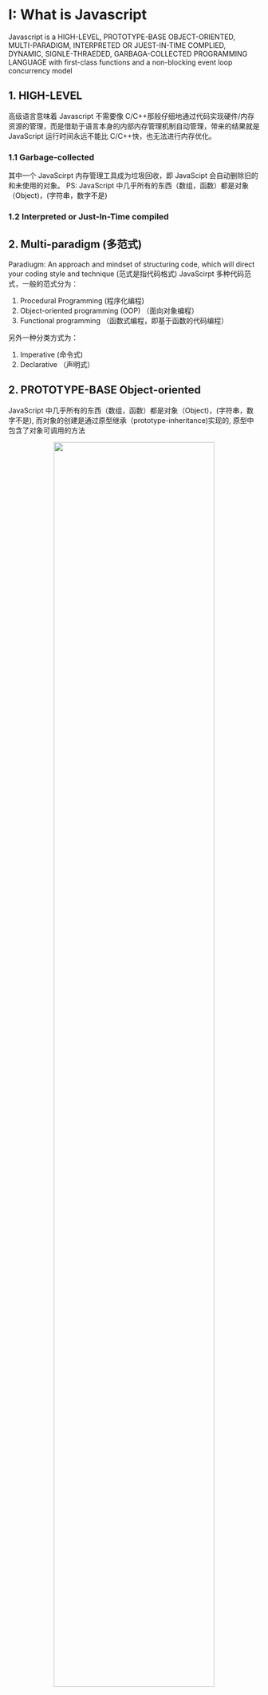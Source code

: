 # I: What is Javascript

Javascript is a HIGH-LEVEL, PROTOTYPE-BASE OBJECT-ORIENTED, MULTI-PARADIGM, INTERPRETED OR JUEST-IN-TIME COMPLIED, DYNAMIC, SIGNLE-THRAEDED, GARBAGA-COLLECTED PROGRAMMING LANGUAGE with first-class functions and a non-blocking event loop concurrency model

## 1. HIGH-LEVEL

高级语言意味着 Javascript 不需要像 C/C++那般仔细地通过代码实现硬件/内存资源的管理，而是借助于语言本身的内部内存管理机制自动管理，带来的结果就是 JavaScript 运行时间永远不能比 C/C++快，也无法进行内存优化。

### 1.1 Garbage-collected

其中一个 JavaScirpt 内存管理工具成为垃圾回收，即 JavaScipt 会自动删除旧的和未使用的对象。
PS: JavaScript 中几乎所有的东西（数组，函数）都是对象（Object)，(字符串，数字不是)

### 1.2 Interpreted or Just-In-Time compiled

## 2. Multi-paradigm (多范式)

Paradiugm: An approach and mindset of structuring code, which will direct your coding style and technique
(范式是指代码格式)
JavaScirpt 多种代码范式，一般的范式分为：

1. Procedural Programming (程序化编程)
2. Object-oriented programming (OOP) （面向对象编程）
3. Functional programming （函数式编程，即基于函数的代码编程）

另外一种分类方式为：

1. Imperative (命令式)
2. Declarative （声明式）

## 2. PROTOTYPE-BASE Object-oriented

JavaScript 中几乎所有的东西（数组，函数）都是对象（Object)，(字符串，数字不是), 而对象的创建是通过原型继承（prototype-inheritance)实现的, 原型中包含了对象可调用的方法

<div align="center">
<img src="https://github.com/chaksw/Javascript-Beginner/blob/main/imgs/Prototype-base.png?raw=true" width=80%>
</div>

## 3. First-Class function

函数在 JavaScript 中被视为常规变量，也意味着它们可以被当作另一个函数函数的输入参数，也可以作为函数的返回值

<div align="center">
<img src=https://github.com/chaksw/Javascript-Beginner/blob/main/imgs/first-class-fcuntion.png?raw=true" width=80%>
</div>

## 4. Dynamic

在 JavaScript 的变量为动态变量 （弱类型语言），也就是说变量可以定义为任何变量类型，因此一个变量可以被赋值为整形，浮点型，字符串。而 JavaScript Engine 只有在代码执行阶段才会确认变量类型。
PS：typescript 为强类型语言，即需要在定义变量时声明变量类型

## 5. Single-threaded （单线程）& Non-blocking event loop concurrency model（非阻塞事件循环并发模型）

JavaScript 本身运行在一个单线程中，（一次只能执行一个指令（处理器执行代码）），所以我们需要一个处理多个任务同时出现的场景的手段，这就是 Non-blocking event loop concurrency model（非阻塞事件循环并发模型），简单来说就是将一些任务（如数据处理）放在后台执行，在这些任务执行完毕后。

# Principle

-   Values, using 'let'to define variable

```js
let firstName = "Jonas";
console.log(firstName);
```

-   Do not name a variable start with **high case**, unless is an Object
-   Do not name a `name` varialbe, is illeage in javascript

## Data primitive type

Javascript has dynamic typing: We do not have to manually define the data type of the value stored in a variable, Instead, data types are determined automatically.

1. Number. In javascript, all number is floating point numbers, which means they have always decimal, even
   if we don't see them or we don't define them

```js
let age = 23;
```

1. `String`: Sequence of characters, in javascript, double quote and single quote have the same function

```js
let lastName = "Jojo";
```

2. `Boolean`: Logical type that can only be true or false

```js
let fullAge = true;
```

3. `Undeined`: Value taken by a variable that is not yet defined (empty value)

```js
let children; undefined value
```

4. `Null`: Also means 'empty value' but not the same as undfined

```js
let parent = null;
```

5. `Symbol`(ES2015): Value that is unique and cannot be changed []

6. `BigInt` (ES 2020): Larger integers than the Number type can hold

## Other 2 ways to declare variable: `const`, `var`

1. use key word `const` to declare constant, any constant declared must have value assigned when we define them and could not be changed in anytime and anycase in the future.

```js
const age2 = 40;
```

2. set `var` to define variable, it seems like using `let`, but they have different scope chain, `let` is block scoop, and `var` is function scoop

NOTE:

-   当 `var` 变量在函数外部声明时，作用域是全局的。这意味着在函数体外用 `var` 声明的任何变量都可以在整个窗口中使用。
-   `var` 在函数中声明时，它的作用域是在函数体内。这意味着它只能在该函数中被访问
-   `var` 变量可以重新声明和更新, 并不会导致出错， 但 `let` 定义后只能更新不能重新声明， `const` 定义后不能更新或者重新声明

```js
var greeter = "hey hi";
var greeter = "say Hello instead";
```

```js
var job = "programmer";
```

## Operator

### Assignment operator

```js
let x = 10 + 5;
x += 10; // x = x + 10 = 25
x *= 4;
x++;
x--;
x--;
```

### Conmparison operators

```js
console.log(ageJonas > ageSarah); // >, <, >=, <=
```

## Strings and Template Literals

```js
const firstName = "Jonas";
const job = "teacher";
const birthYear = 1991;
const year = 2037;
const jonas = "I'm " + firstName + ", a " + (year - birthYear) + " years old " + job + "!";
console.log(jonas);
// A better way to do that - template literals (ES6 feature)
const jonasNew = `I'm ${firstName}, a ${year - birthYear} years old ${job}!`;
console.log(jonasNew);
```

## Type conversion `Number()`, `String()`

use `Number()` to convert string

```js
const inputYear = `1991`;
console.log(Number(inputYear) + 18); // to number
console.log(inputYear + 18);
```

When a string can not be logically converted to a number, `Number()` will return `NaN`, `NaN` is still a number, means invalid number

```js
console.log(Number(`Jonas`));
console.log(typeof NaN); //
```

use `String()` convert number to string

```js
console.log(String(23)); //
```

### Type coercion

-   minus(`-`) will cause type coercion to convert string to number

```js
console.log(`I am ${23} years old`);
console.log(`23` - `10` - 3);
```

-   plus(`+`) will also cause type coercion, but it's will convert number to string

```js
console.log(`23` + `10` + 3);
```

-   mutiplier(`*`) will cause type coercion to convert string to number

```js
console.log(`23` * `2`);
```

-   division(`/`) will cause type coercion to convert string to number

```js
console.log(`23` / `2`);
```

### Exmaple

```js
let n = `1` + 1; // plus cause type coercion to convert number to string, so the result is '11';
n = n - 1; // minus will cause type coercion to convert string to number, so the result is 11 - 1 = 10
console.log(n);
console.log(2 + 3 + 4 + `5`); // 95
console.log(`10` - 2 - `3` - `4` + `5`); // 15
```

## Truthy and Falsy values

Five **falsy** value in javascript: `0`, `''`, `undefined`, `null`, `NaN`

```js
console.log(Boolean(0)); // number 0
console.log(Boolean("")); // null string
console.log(Boolean(undefined)); // value undefined
console.log(Boolean(null)); // null value
console.log(Boolean(NaN)); // invalid number
```

**NOTE:** Empty Object is also true

```js
console.log(Boolean({})); // return true
```

### Example

```js
const money = 0;
if (money) {
    // money = 0 is a falsy value
    console.log("Don't spend it all ;)");
} else {
    console.log("You should get a job.");
}

let height;
if (height) {
    // undfined value is also falsy value
    console.log("YAY! Height is defined");
} else {
    console.log("Heigh is undefined");
}
```

## Equality Operator `===`, `==`

`===` equality operator is a strict equality operator, and it do not do the type coercio, which means it's will compare value and data type

```js
const age = 18;
if (age === 18) {
    console.log("You just became an adult :D");
}
```

`==` equality operator is loose strict equality operator, and it do the type coercion, which means i**t's will only compare the value after type conversion**

```js
if ("18" == 18) {
    console.log("it is not a strict equality operator");
}

if ("18" === 18) {
    console.log("it is not a strict equality operator");
} else {
    console.log("it is a strict equality operator");
}
```

## A MessageBox that accept content (string) from user

```js
const favourite = Number(prompt("What's your favourite number ?"));
console.log(favourite);
console.log(typeof favourite);
if (favourite === 23) {
    console.log("Cool! 23 is an amazing number!");
} else if (favourite === 7) {
    console.log("7 is also a cool number");
} else {
    console.log("Number is not 23 or 7");
}

if (favourite !== 23) {
    console.log("Why not 23?");
}
```

## Boolean Logic `&&`, `||`, `!`

```js
const hasDriveLicense = true;
const hasGoodVision = false;
console.log(hasDriveLicense && hasGoodVision);
console.log(hasDriveLicense || hasGoodVision);
console.log(!hasDriveLicense);
console.log(!hasDriveLicense && hasGoodVision);
console.log(!hasDriveLicense && !hasGoodVision);
console.log(!hasDriveLicense || !hasGoodVision);

const shouldDrive = hasDriveLicense && hasGoodVision;
if (shouldDrive) {
    console.log("Sarah is able to drive!");
} else {
    console.log("Someone else should drive...");
}

const isTired = true;
console.log(hasDriveLicense || hasGoodVision || isTired);

const shouldDrive = hasDriveLicense && hasGoodVision;
if (shouldDrive && !isTired) {
    console.log("Sarah is able to drive!");
} else {
    console.log("Someone else should drive...");
}

let age = 16;
if (!(age >= 20)) {
    console.log();
} else if (age >= 20 && age <= 30) {
    console.log();
} else if (age >= 20 || age <= 30) {
    console.log();
} else if (!(age >= 20) && age <= 30) {
}
```

## `use strict`

During development, we need to use the uptodate Google Chrome to ensure our code could be used in the latest javascript standard. <br>
After developpment, to ensure our development could be used in any versioin of browser we use Babel to transpile and polyfill code (converting back to ES5 to ensure browser compatibility for all users)<br>
Some word (variable name) is reserved, in strict mode, defining them will cause `syntaxError` but without declaration of 'use strict', this kind of error will not show

## Function

In using function declaration, function could be called before its'definition, but we could not called the function expresiion before defining it.

### Function declaration

```js
function logger() {
    console.log("My name is Jonas");
}

// calling/running/invoking function
logger();

function fruitProcessor(apples, oranges) {
    console.log(apples, oranges);
    const juice = `Juice with ${apples} apples🍎 and ${oranges} oranges🍊`;
    return juice;
}

const appleJuice = fruitProcessor(5, 0);
console.log(appleJuice);

const appleOrangeJuice = fruitProcessor(2, 4);
console.log(appleOrangeJuice);

function calcAge1(birthYear) {
    // const age = 2037 - birthYear;
    // return age;
    return 2037 - birthYear;
}

const age1 = calcAge1(1991);
console.log(age1);
```

### Function expression (Anonymity function)

Anonymity function, also called function expression

```js
const calcAge2 = function (birthYear) {
    return 2037 - birthYear;
};

const age2 = calcAge2(1991);
console.log(age1, age2);
```

### Arrow function

Arrow function, it's a function expression, the return value is implicit in this function, `birthYear` is input parameter, and the return value is implicit (2037 - birthYear)

-   Arrow function with parameter

```js
const calcAge3 = (birthYear) => 2037 - birthYear;
const age3 = calcAge3(2000);
console.log(age3);

Arrow function with parameter
const yearUntilRetirement = (birthYear) => {
    const age = 2037 - birthYear;
    const retirement = 65 - age;
    return retirement;
};

console.log(yearUntilRetirement(1991));
```

#### Arrow function with multiple parameter

```js
const yearUntilRetirement = (birthYear, firstName) => {
    const age = 2037 - birthYear;
    const retirement = 65 - age;
    return `${firstName} retires in ${retirement} years`;
};

console.log(yearUntilRetirement(1991, "Jonas"));
console.log(yearUntilRetirement(1980, "Bob")); */
```

### Functions calling other functions

```js
function cutFruitPieces(fruit) {
    return fruit * 4;
}

function fruitProcessor(apples, oranges) {
    const applePieces = cutFruitPieces(apples);
    const orangePieces = cutFruitPieces(oranges);
    const juice = `Juice with ${applePieces} apples🍎 and ${orangePieces} oranges🍊`;
    return juice;
}

console.log(fruitProcessor(2, 3)); */
```

## Array

### Way 1 to create array

```js
let friends = ["Michael", "Steven", "Peter"];
console.log(friends);
console.log(friends.length);
console.log(friends[friends.length - 1]);
friends[2] = "Jay";
console.log(friends);
```

It's can be reassigned anytime in any form

```js
friends[5] = "Mike";
console.log(friends[3]);
console.log(friends[4]);
console.log(friends);
friends = ["Bob", "Alice"];
console.log(friends); //
```

### Way 2 to create array

An array can contain any data type

```js
const years = new Array(1991, 1984, 2008, 2020);
console.log(years);
console.log(years[1]);

const firstName = "Jonas";
// an array can contain any data type
const jonas = [firstName, "Schmedtmann", 2037 - 1991, "teacher", friends];
console.log(jonas);
```

### Basic Array Operations (Methods)

1. Add elements `push`

```js
// Add elements
const newLength = friends.push("Ray"); // push(), return the new length value of array
console.log(friends, newLength);
// unshift(), insert an element at the first position of array, and also return the new length value
const newLen = friends.unshift("John");
console.log(friends, newLen);
```

2. Remove elements `pop`, `shift`

-   Use `pop` to remove the **last** element of array and return the removed element
-   Use `shift` to emove the **first** element of array, and return the removed element

```js
// Remove elements
const popped = friends.pop(); // remove the last element of array and return the removed element
console.log(friends, popped);
const shifted = friends.shift(); // remove the first element of array, and return the removed element
console.log(friends, shifted);
```

3. Return index of element `indexof`

```js
// return index of element
console.log(friends.indexOf("Michael"));
```

4. `includes`

Verify if the element is in the array and return the boolean

```js
// Includes, verify if the element is in the array and return the boolean
friends.push(23);
console.log(friends.includes("Steven"));
console.log(friends.includes("Ray"));
console.log(friends.includes("23")); // doesn't word, includes method is in strict mode
console.log(friends.includes(23));

if (friends.includes("Steven")) {
    console.log("You have a friend called Steven");
}
```

## Object

Object is a **key-value** pair

```js
const jonas = {
    firstName: "Jonas",
    lastName: "Schmedtmann",
    age: 2037 - 1991,
    job: "Teacher",
    friends: ["Micheal", "Peter", "Steven"],
};
```

-   Get data from Object

```js
// get data from Object
console.log(jonas);
console.log(typeof jonas);
console.log(jonas.lastName);
console.log(jonas["lastName"]);

const nameKey = "Name";
console.log(jonas["first" + nameKey]);
console.log(jonas["last" + nameKey]); */

const interestedIn = prompt(
    "What do you want to know about Jonas ? Choose between firstName, lastName, age, job, and friends"
);
// if interestedIn is not the key value existed in object Jonas,
// jonas[interestedIn] wil return falsy value undefined
console.log(jonas[interestedIn]);
if (jonas[interestedIn]) {
    // undefined is falsy value
    console.log(jonas[interestedIn]);
} else {
    console.log(
        "Wrong request! Choose between firstName, lastName, age, job, and friends"
    );
}
```

-   Object operations

```js
// Object operations
jonas.location = "Portugal";
jonas["twitter"] = "@jonasschmedtman";
console.log(jonas);
```

### Object methodes

```js
const jonas = {
    firstName: "Jonas",
    lastName: "Schmedtmann",
    birthYear: 1991,
    job: "Teacher",
    friends: ["Micheal", "Peter", "Steven"],
    hasDriversLicense: false,
    // To define a function inside an Object, we need function expression rather than function declaration
    // calcAge: function (birthYear) {
    //     return 2037 - birthYear;
    // },
    // this point to the Object itself
    // calcAge: function () {
    //     // console.log(this);
    //     return 2037 - this.birthYear;
    // },
    // this point to the Object itself
    calcAge: function () {
        // console.log(this);
        this.age = 2037 - this.birthYear;
        return this.age;
    },

    getSummary: function () {
        console.log(
            `${this.firstName} is a ${this.calcAge()}-years old ${this.job}, and he has ${
                this.hasDriversLicense ? "a" : "no"
            } driver's license`
        );
    },
};

console.log(jonas.calcAge());
console.log(jonas.age);
console.log(jonas.age);
jonas.getSummary();
// console.log(jonas["calcAge"]());
```

## Loop iteration

```js
// console.log("lifting weights, repetition 1 🏋️‍♀️");
// console.log("lifting weights, repetition 2 🏋️‍♀️");
// console.log("lifting weights, repetition 3 🏋️‍♀️");
// console.log("lifting weights, repetition 4 🏋️‍♀️");
// console.log("lifting weights, repetition 5 🏋️‍♀️");
// console.log("lifting weights, repetition 6 🏋️‍♀️");
// console.log("lifting weights, repetition 7 🏋️‍♀️");
// console.log("lifting weights, repetition 8 🏋️‍♀️");
// console.log("lifting weights, repetition 9 🏋️‍♀️");
// console.log("lifting weights, repetition 10 🏋️‍♀️");
for (let rep = 1; rep <= 10; rep++) {
    console.log(`lifting weights, repetition ${rep} 🏋️‍♀️`);
}
```

### Example

```js
const jonas = ["Jonas", "Schmedtmann", 1991, "Teacher", ["Micheal", "Peter", "Steven"], false];

const types = [];
for (let i = 0; i < jonas.length; i++) {
    // Read from jonas array
    // console.log(jonas[i], typeof jonas[i]);
    // Filling types array
    // types.push(typeof jonas[i]);
    types[i] = typeof jonas[i];
    console.log(types[i]);
}
console.log(types);

const years = [1991, 2007, 1969, 2020];
const ages = [];
for (let i = 0; i < years.length; i++) {
    ages.push(2037 - years[i]);
}
console.log(ages);
```

## `continue` and `break`

```js
console.log("--- ONLY STRING ---");
for (let i = 0; i < jonas.length; i++) {
    // Read from jonas array
    if (typeof jonas[i] !== "string") continue;
    if (typeof jonas[i] === "number") break;
    console.log(jonas[i], typeof jonas[i]);
}

console.log("--- BREAK WITH NUMBER ---");
for (let i = 0; i < jonas.length; i++) {
    // Read from jonas array
    if (typeof jonas[i] === "number") break;
    console.log(jonas[i], typeof jonas[i]);
}
```

## Loop backward and loop in loop

```js
const jonas = ["Jonas", "Schmedtmann", 1991, "Teacher", ["Micheal", "Peter", "Steven"], false];

for (let i = jonas.length - 1; i >= 0; i--) {
    console.log(jonas[i], typeof jonas[i]);
    if (typeof jonas[i] === "object") {
        for (let j = 0; j < jonas[i].length; j++) {
            console.log(jonas[i][j]);
        }
    }
}

for (let exercise = 1; exercise < 4; exercise++) {
    console.log(`------- Starting Exercise ${exercise} -------`);
    for (let rep = 1; rep < 6; rep++) {
        console.log(`Exercise ${exercise}: Lifting weight repetition ${rep} 🏋️‍♀️`);
    }
}
```

## `while` Loop

```js
let rep = 1;
while (rep < 10) {
    console.log(`Lifting weight repetition ${rep} 🏋️‍♀️`);
    rep++;
}

let dice = 0;
while (dice !== 6) {
    dice = Math.trunc(Math.random() * 6) + 1;
    console.log(`You rolled a ${dice}`);
    if (dice === 6) {
        console.log(`You rolled a ${dice}, loop is about to end`);
    }
}
```

## Regular function vs. Arrow function in using `this`

While defined a regular function in an object, `this` inside the function won't point to any object as if a regular function defined in global. So to use `this` as object inside an object function, a better solution is to define an Arrow function.
NOTE: Arrow function don't have `arguments` key word, `arguments` 是一个类数组的对象, 其表示了函数执行时传入函数的所有参数

```js
const jonas = {
    firstName: "Jonas",
    year: 1991,
    calcAge: function () {
        console.log(this); // here 'this' point to the object which calling this method
        console.log(2037 - this.year);
        // even it's defined in a object method, here this regular function is considered as an normal regular function, so this won't point to any object as if a regular function defined in global
        const isMellenial = function () {
            // Here this point to nothing
            console.log(this.year >= 1981 && this.year <= 1996);
        };
        // Solution 1, use another variable to save this
        // But if we use another variable to save this, and use this variable in a regular function, it will work.
        const self = this;
        const isMellenial = function () {
            console.log(self.year >= 1981 && self.year <= 1996);
        };
        // Solution 2, use arrow function
        // But a better solution in ES6 is to use arrow function
        const isMellenial = () => {
            console.log(this.year >= 1981 && this.year <= 1996);
        };
        isMellenial();
    },
    // greet: () => console.log(`Hey ${this.firstName}`), // in arrow function, 'this' keyword always point to the object surrarounded
    greet: function () {
        console.log(`Hey ${this.firstName}`);
    },
};
jonas.greet();
jonas.calcAge();

// arguments keyword
const addExpr = function (a, b) {
    console.log(arguments);
    return a + b;
};
addExpr(2, 3);
addExpr(2, 5, 8, 10);

// arrow function does not have 'arguments' keyword
var addArrow = (a, b) => {
    console.log(arguments);
    return a + b;
};
```

## PRIMITIVES vs. OBJECTS (Primitive vs. reference types)

Primitive data is `Number` | `String` | `Boolean` | `Undefined` | `Null` | `Symbol` | `BigInt`,they are stored in CALL Stack(调用栈)<br>
Object means Object `literal` | `Arrays` | `Functions` and etc are stored in HEAP(堆)<br>
In the eample below, both `age`/`oldAge`/`me`/`friend` are primitive data that stroed in CALL STACK, however for `me` and `friend`, as they are actualy stored an object data that should stored in HEAD, So `me` and `friend` this two primitive data are actually stored the same address of object data in HEAD (which means they point to the same object), So when we changed `age` value in `me` by using `friend.age`, it will havs the same functionality of `me.age`, because they stored the same address.<br>
That is also why we can change the attibute value of object that defiend with `const`, as we are actually changing the value that stored in HEAD , rather than the value stored with const (it's an address)

```js
// Primitive type
let age = 30;
let oldAge = age;
age = 31;
console.log(age);
console.log(oldAge);

// Reference type
const me = {
    name: "Jonas",
    age: 30,
};

const friend = me;
friend.age = 27;
console.log("Me:", me);
console.log("Friend:", friend);

// Practice PRIMITIVES vs. OBJECTS (Primitive vs. reference types)
// Primitive type
let lastName = "Williams";
let oldLastName = lastName;
lastName = "Davis";
console.log(lastName, oldLastName);

// Reference type
const jessica = {
    firstName: "Jessica",
    lastName: "Williams",
    age: 27,
};

const marriedJessica = jessica;
marriedJessica.lastName = "Davis";
console.log("Before marriage:", jessica);
console.log("After marriage:", marriedJessica);

// marriedJessica = {}; // since it's an const any already assigned, it can not be changed any longer

// A way to copy an object and change it's attribute without changing the original one
// Copying Object -> using Ojbect.assign({}, Object)
const jessica2 = {
    firstName: "Jessica",
    lastName: "Williams",
    age: 27,
    family: ["Alice", "Bob"],
};
// Object.assgin() has a problem which is that when the object to be copied has an inner object, the inner object can not be changed in the return object, which means, Object.assign() only create a shallow copy, that means they only copy property in first level
const jessicaCopy = Object.assign({}, jessica2);
jessicaCopy.family.push("Mary"); // this part won't have difference
jessicaCopy.family.push("John"); // this part won't have difference
jessicaCopy.lastName = "Davis";
console.log("Before marriage:", jessica2);
console.log("After marriage:", jessicaCopy);
```

## Data Structures Operators

### Using element name of object as parameters in function

when using an object as parameter to call this function, it will **destruct** the object first to get the element's value, and then pass this values to function to execute logic.<br>
In that case, we do not need to worry about the order of element in object, also we can set the default value for this parameter, so that we can simply pass the parameter we want into this function, then the rest parameter will remain default

#### Example

```js
// Data needed for first part of the section
const restaurant = {
    name: "Classico Italiano",
    location: "Via Angelo Tavanti 23, Firenze, Italy",
    categories: ["Italian", "Pizzeria", "Vegetarian", "Organic"],
    starterMenu: ["Focaccia", "Bruschetta", "Garlic Bread", "Caprese Salad"],
    mainMenu: ["Pizza", "Pasta", "Risotto"],

    openingHours: {
        thu: {
            open: 12,
            close: 22,
        },
        fri: {
            open: 11,
            close: 23,
        },
        sat: {
            open: 0, // Open 24 hours
            close: 24,
        },
    },

    order: function (starterIndex, mainIndex) {
        return [this.starterMenu[starterIndex], this.mainMenu[mainIndex]];
    },
    // execute destructuring in function
    // using element name of object as parameters in function, when using an object as parameter to call this function, it will destruct the object first to get the element's value, and then pass this values to function to execute logic
    // In that case, we do not need to worry about the order of element in object
    // Also we can set the default value for this parameter, so that we can simply pass the parameter we want into this function, then the rest parameter will remain default
    orderDelivery: function ({ starterIndex = 1, mainIndex = 0, time = "20:00", address }) {
        console.log(
            `Order received! ${this.starterMenu[starterIndex]} and ${this.mainMenu[mainIndex]} will be delivered to ${address} at ${time} `
        );
    },

    orderPasta: function (ing1, ing2, ing3) {
        console.log(`Here is your delicious pasta with ${ing1},${ing2},${ing2}`);
    },

    orderPizza: function (mainIngredient, ...otherIngredients) {
        console.log(mainIngredient);
        console.log(otherIngredients);
    },
};
```

## Desctructuring

### Destructuring Arrays

```js
const arr = [2, 3, 4];
const a = arr[0];
const b = arr[1];
const c = arr[2];

/// Save array value in destructuring way
const [x, y, z] = arr;

// If we want only get the first and third valu of categories
let [main, , seconary] = restaurant.categories;
console.log(main, seconary);

// Swtich value in a normal way
const temp = main;
main = seconary;
seconary = temp;
console.log(main, seconary);

// Swtich with destructuring
[main, seconary] = [seconary, main];
console.log(main, seconary);
// return multiple value from function using destructuring
const [starter, mainCourse] = restaurant.order(2, 0);
console.log([starter, mainCourse]);

// nested destructuring
const nested = [2, 4, [5, 6]];
// Get inner array's value using destructuring
const [i, , [j, k]] = nested;
console.log(i, j, k);

// Set default value
const [p = 1, q = 1, r = 1] = [8, 9];
console.log(p, q, r);

const order = {
    time: "22:30",
    address: "Via del Sole, 21",
    mainIndex: 2,
    starterIndex: 2,
};
```

### Desturcturing Objects

We can simply use the object's element as **left value** to destructuring the elements in the obejct.

```js
const { name, openingHours, categories } = restaurant;
console.log(name, openingHours, categories);
```

If we want the variable name different with the property name of object get the original property name and using `:` to separate the variable name

```js
const { name: restaurantName, openingHours: Hours, categories: tags } = restaurant;
console.log(restaurantName, Hours, tags);
```

**Default Value** if the property existed in object, the default value will be replaced by property value, otherwise like menu below, new variable will remain default value, if we didn't define default value, the new variable will remain undefined

```js
const { menu = [], starterMenu: starters = [] } = restaurant;
console.log(menu, starters);

// Mutating (改变) variales
let a = 111;
let b = 999;
// Mutating a and b with obj
const obj = { a: 23, b: 7, c: 14 };
// we need add a parenthseis
({ a, b } = obj);
console.log(a, b); // a = 23, b = 7
```

#### Nested(内嵌) Object

Destructuring `openingHours` first to find the `fri` element, then destructuring `fri` object to get the `open` and `close` element, and finally reassign (or **rename**) as `o` and `c`

```js
const {
    fri: { open: o, close: c },
} = openingHours;
console.log(o, c);
```

#### Use Object as parameter in object function

```js
restaurant.orderDelivery(order);

// restaurant.orderDelivery({
// 	time: "22:30",
// 	address: "Via del Sole, 21",
// 	mainIndex: 2,
// 	starterIndex: 2,
// });
restaurant.orderDelivery({ address: '"Via del Sole, 21"', starterIndex: 1 });
```
